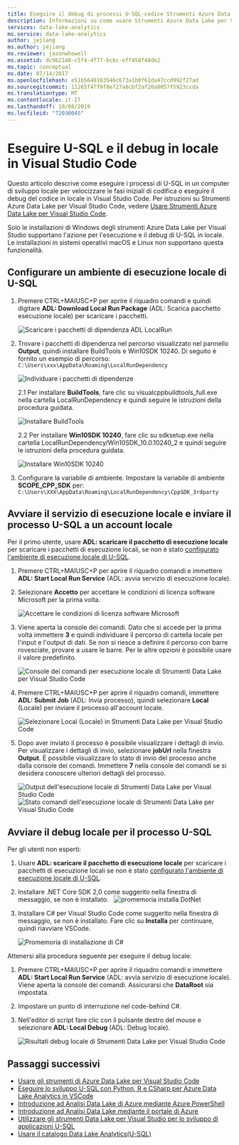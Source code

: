 ```yaml
---
title: Eseguire il debug di processi U-SQL-codice Strumenti Azure Data Lake per Visual Studio
description: Informazioni su come usare Strumenti Azure Data Lake per Visual Studio Code per l'esecuzione e il debug dei processi U-SQL in locale.
services: data-lake-analytics
ms.service: data-lake-analytics
author: jejiang
ms.author: jejiang
ms.reviewer: jasonwhowell
ms.assetid: dc9b21d8-c5f4-4f77-bcbc-eff458f48de2
ms.topic: conceptual
ms.date: 07/14/2017
ms.openlocfilehash: e51b5640163546c673a1b0f61da47ccd992f27ad
ms.sourcegitcommit: 11265f4ff9f8e727a0cbf2af20a8057f5923ccda
ms.translationtype: MT
ms.contentlocale: it-IT
ms.lasthandoff: 10/08/2019
ms.locfileid: "72030045"
---
```

# <a name="run-u-sql-and-debug-locally-in-visual-studio-code"></a>Eseguire U-SQL e il debug in locale in Visual Studio Code
Questo articolo descrive come eseguire i processi di U-SQL in un computer di sviluppo locale per velocizzare le fasi iniziali di codifica o eseguire il debug del codice in locale in Visual Studio Code. Per istruzioni su Strumenti Azure Data Lake per Visual Studio Code, vedere [Usare Strumenti Azure Data Lake per Visual Studio Code](data-lake-analytics-data-lake-tools-for-vscode.md).

Solo le installazioni di Windows degli strumenti Azure Data Lake per Visual Studio supportano l'azione per l'esecuzione e il debug di U-SQL in locale. Le installazioni in sistemi operativi macOS e Linux non supportano questa funzionalità.

## <a name="set-up-the-u-sql-local-run-environment"></a>Configurare un ambiente di esecuzione locale di U-SQL

1. Premere CTRL+MAIUSC+P per aprire il riquadro comandi e quindi digitare **ADL: Download Local Run Package** (ADL: Scarica pacchetto esecuzione locale) per scaricare i pacchetti.  

   ![Scaricare i pacchetti di dipendenza ADL LocalRun](./media/data-lake-analytics-data-lake-tools-for-vscode-local-run-and-debug/downloadtheadllocalrunpackage.png)

2. Trovare i pacchetti di dipendenza nel percorso visualizzato nel pannello **Output**, quindi installare BuildTools e Win10SDK 10240. Di seguito è fornito un esempio di percorso:  
`C:\Users\xxx\AppData\Roaming\LocalRunDependency` 

   ![Individuare i pacchetti di dipendenze](./media/data-lake-analytics-data-lake-tools-for-vscode-local-run-and-debug/LocateDependencyPath.png)

   2.1 Per installare **BuildTools**, fare clic su visualcppbuildtools_full.exe nella cartella LocalRunDependency e quindi seguire le istruzioni della procedura guidata.   

    ![Installare BuildTools](./media/data-lake-analytics-data-lake-tools-for-vscode-local-run-and-debug/InstallBuildTools.png)

   2.2 Per installare **Win10SDK 10240**, fare clic su sdksetup.exe nella cartella LocalRunDependency/Win10SDK_10.0.10240_2 e quindi seguire le istruzioni della procedura guidata.  

    ![Installare Win10SDK 10240](./media/data-lake-analytics-data-lake-tools-for-vscode-local-run-and-debug/InstallWin10SDK.png)

3. Configurare la variabile di ambiente. Impostare la variabile di ambiente **SCOPE_CPP_SDK** per:  
`C:\Users\XXX\AppData\Roaming\LocalRunDependency\CppSDK_3rdparty`  


## <a name="start-the-local-run-service-and-submit-the-u-sql-job-to-a-local-account"></a>Avviare il servizio di esecuzione locale e inviare il processo U-SQL a un account locale 
Per il primo utente, usare **ADL: scaricare il pacchetto di esecuzione locale** per scaricare i pacchetti di esecuzione locali, se non è stato [configurato l'ambiente di esecuzione locale di U-SQL](#set-up-the-u-sql-local-run-environment).

1. Premere CTRL+MAIUSC+P per aprire il riquadro comandi e immettere **ADL: Start Local Run Service** (ADL: avvia servizio di esecuzione locale).   
2. Selezionare **Accetto** per accettare le condizioni di licenza software Microsoft per la prima volta. 

   ![Accettare le condizioni di licenza software Microsoft](./media/data-lake-analytics-data-lake-tools-for-vscode-local-run-and-debug/AcceptEULA.png)   
3. Viene aperta la console dei comandi. Dato che si accede per la prima volta immettere **3** e quindi individuare il percorso di cartella locale per l'input e l'output di dati. Se non si riesce a definire il percorso con barre rovesciate, provare a usare le barre. Per le altre opzioni è possibile usare il valore predefinito.

   ![Console dei comandi per esecuzione locale di Strumenti Data Lake per Visual Studio Code](./media/data-lake-analytics-data-lake-tools-for-vscode-local-run-and-debug/data-lake-tools-for-vscode-local-run-cmd.png)
4. Premere CTRL+MAIUSC+P per aprire il riquadro comandi, immettere **ADL: Submit Job** (ADL: Invia processo), quindi selezionare **Local** (Locale) per inviare il processo all'account locale.

   ![Selezionare Local (Locale) in Strumenti Data Lake per Visual Studio Code](./media/data-lake-analytics-data-lake-tools-for-vscode-local-run-and-debug/data-lake-tools-for-vscode-select-local.png)
5. Dopo aver inviato il processo è possibile visualizzare i dettagli di invio. Per visualizzare i dettagli di invio, selezionare **jobUrl** nella finestra **Output**. È possibile visualizzare lo stato di invio del processo anche dalla console dei comandi. Immettere **7** nella console dei comandi se si desidera conoscere ulteriori dettagli del processo.

   ![Output dell'esecuzione locale di Strumenti Data Lake per Visual Studio Code](./media/data-lake-analytics-data-lake-tools-for-vscode-local-run-and-debug/data-lake-tools-for-vscode-local-run-result.png)
   ![Stato comandi dell'esecuzione locale di Strumenti Data Lake per Visual Studio Code](./media/data-lake-analytics-data-lake-tools-for-vscode-local-run-and-debug/data-lake-tools-for-vscode-localrun-cmd-status.png) 


## <a name="start-a-local-debug-for-the-u-sql-job"></a>Avviare il debug locale per il processo U-SQL  
Per gli utenti non esperti:

1. Usare **ADL: scaricare il pacchetto di esecuzione locale** per scaricare i pacchetti di esecuzione locali se non è stato [configurato l'ambiente di esecuzione locale di U-SQL](#set-up-the-u-sql-local-run-environment).
2. Installare .NET Core SDK 2,0 come suggerito nella finestra di messaggio, se non è installato.
 
  ![promemoria installa DotNet](./media/data-lake-analytics-data-lake-tools-for-vscode-local-run-and-debug/remind-install-dotnet.png)
3. Installare C# per Visual Studio Code come suggerito nella finestra di messaggio, se non è installato. Fare clic su **Installa** per continuare, quindi riavviare VSCode.

    ![Promemoria di installazione di C#](./media/data-lake-analytics-data-lake-tools-for-vscode-local-run-and-debug/install-csharp.png)

Attenersi alla procedura seguente per eseguire il debug locale:
  
1. Premere CTRL+MAIUSC+P per aprire il riquadro comandi e immettere **ADL: Start Local Run Service** (ADL: avvia servizio di esecuzione locale). Viene aperta la console dei comandi. Assicurarsi che **DataRoot** sia impostata.
2. Impostare un punto di interruzione nel code-behind C#.
3. Nell'editor di script fare clic con il pulsante destro del mouse e selezionare **ADL: Local Debug** (ADL: Debug locale).
    
   ![Risultati debug locale di Strumenti Data Lake per Visual Studio Code](./media/data-lake-analytics-data-lake-tools-for-vscode-local-run-and-debug/data-lake-tools-for-vscode-local-debug-result.png)


## <a name="next-steps"></a>Passaggi successivi
* [Usare gli strumenti di Azure Data Lake per Visual Studio Code](data-lake-analytics-data-lake-tools-for-vscode.md)
* [Eseguire lo sviluppo U-SQL con Python, R e CSharp per Azure Data Lake Analytics in VSCode](data-lake-analytics-u-sql-develop-with-python-r-csharp-in-vscode.md)
* [Introduzione ad Analisi Data Lake di Azure mediante Azure PowerShell](data-lake-analytics-get-started-powershell.md)
* [Introduzione ad Analisi Data Lake mediante il portale di Azure](data-lake-analytics-get-started-portal.md)
* [Utilizzare gli strumenti Data Lake per Visual Studio per lo sviluppo di applicazioni U-SQL](data-lake-analytics-data-lake-tools-get-started.md)
* [Usare il catalogo Data Lake Analytics(U-SQL)](data-lake-analytics-use-u-sql-catalog.md)
